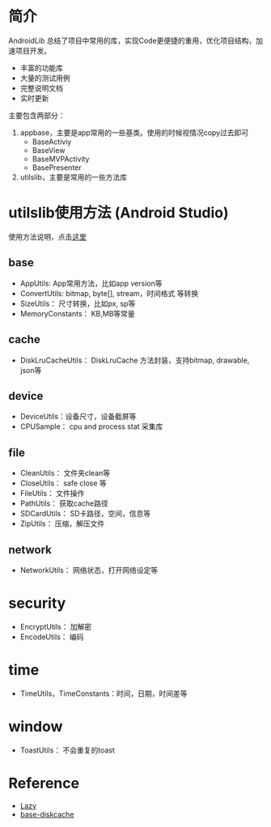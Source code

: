 # 简介

AndroidLib 总结了项目中常用的库，实现Code更便捷的重用，优化项目结构，加速项目开发。

- 丰富的功能库
- 大量的测试用例
- 完整说明文档
- 实时更新


主要包含两部分：

1. appbase，主要是app常用的一些基类。使用的时候视情况copy过去即可
    - BaseActiviy
    - BaseView
    - BaseMVPActivity
    - BasePresenter
2. utilslib，主要是常用的一些方法库

# utilslib使用方法 (Android Studio)

使用方法说明，点击[这里](https://github.com/vivianking6855/android-library/tree/master/AndroidLib/AndroidLib)

## base

- AppUtils: App常用方法，比如app version等
- ConvertUtils: bitmap, byte[], stream，时间格式 等转换
- SizeUtils： 尺寸转换，比如px, sp等
- MemoryConstants： KB,MB等常量

## cache

- DiskLruCacheUtils： DiskLruCache 方法封装，支持bitmap, drawable, json等


## device

- DeviceUtils：设备尺寸，设备截屏等
- CPUSample： cpu and process stat 采集库

## file

- CleanUtils： 文件夹clean等
- CloseUtils： safe close 等
- FileUtils： 文件操作
- PathUtils： 获取cache路径
- SDCardUtils： SD卡路径，空间，信息等
- ZipUtils： 压缩，解压文件

## network

- NetworkUtils： 网络状态，打开网络设定等

# security

- EncryptUtils： 加解密
- EncodeUtils： 编码

# time

- TimeUtils，TimeConstants：时间，日期，时间差等

# window

- ToastUtils： 不会重复的toast

# Reference

- [Lazy](https://github.com/l123456789jy/Lazy)
- [base-diskcache](https://github.com/hongyangAndroid/base-diskcache)

